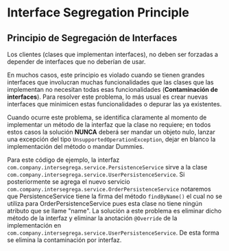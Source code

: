 # Interface Segregation Principle
## Principio de Segregación de Interfaces

Los clientes (clases que implementan interfaces), no deben ser forzadas a depender de interfaces que no deberían de usar.

En muchos casos, este principio es violado cuando se tienen grandes interfaces que involucran muchas funcionalidades que
las clases que las implementan no necesitan todas esas funcionalidades (**Contaminación de interfaces**). Para resolver 
este problema, lo más usual es crear nuevas interfaces que minimicen estas funcionalidades o depurar las ya existentes.

Cuando ocurre este problema, se identifica claramente al momento de implementar un método de la interfaz que la clase
no requiere; en todos estos casos la solución **NUNCA** deberá ser mandar un objeto nulo, lanzar una excepción del tipo 
`UnsupportedOperationException`, dejar en blanco la implementación del método o mandar Dummies.

Para este código de ejemplo, la interfaz `com.company.intersegrega.service.PersistenceService` sirve a la clase
`com.company.intersegrega.service.UserPersistenceService`. Si posteriormente se agrega el nuevo servicio 
`com.company.intersegrega.service.OrderPersistenceService` notaremos que PersistenceService tiene la firma del método
`findByName()` el cual no se utiliza para OrderPersistenceService pues esta clase no tiene ningún atributo que se llame
"name". La solución a este problema es eliminar dicho método de la interfaz y eliminar la anotación `@Override` de la
implementación en `com.company.intersegrega.service.UserPersistenceService`. De esta forma se elimina la contaminación
por interfaz.